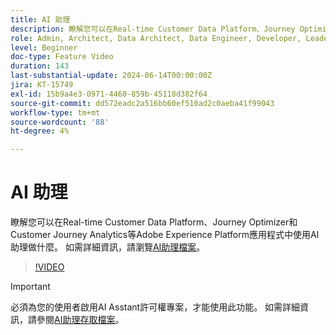 ```yaml
---
title: AI 助理
description: 瞭解您可以在Real-time Customer Data Platform、Journey Optimizer和Customer Journey Analytics等Adobe Experience Platform應用程式中使用AI助理做什麼。
role: Admin, Architect, Data Architect, Data Engineer, Developer, Leader, User
level: Beginner
doc-type: Feature Video
duration: 143
last-substantial-update: 2024-06-14T00:00:00Z
jira: KT-15749
exl-id: 15b9a4e3-0971-4460-859b-45118d382f64
source-git-commit: dd572eadc2a516bb60ef510ad2c0aeba41f99043
workflow-type: tm+mt
source-wordcount: '88'
ht-degree: 4%

---
```


# AI 助理

瞭解您可以在Real-time Customer Data Platform、Journey Optimizer和Customer Journey Analytics等Adobe Experience Platform應用程式中使用AI助理做什麼。 如需詳細資訊，請瀏覽[AI助理檔案](https://experienceleague.adobe.com/en/docs/experience-platform/ai-assistant/home)。

>[!VIDEO](https://video.tv.adobe.com/v/3429845/?learn=on)

>[!IMPORTANT]
>
> 必須為您的使用者啟用AI Asstant許可權專案，才能使用此功能。 如需詳細資訊，請參閱[AI助理存取檔案](https://experienceleague.adobe.com/en/docs/experience-platform/ai-assistant/access)。
